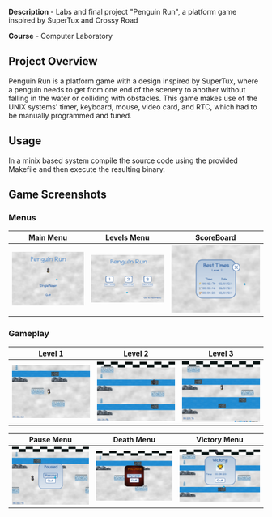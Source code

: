 **Description** - Labs and final project "Penguin Run", a platform game inspired by SuperTux and Crossy Road

**Course** - Computer Laboratory

## Project Overview

Penguin Run is a platform game with a design inspired by SuperTux, where a penguin needs to get from one end of the scenery to another without falling in the water or colliding with obstacles. This game makes use of the UNIX systems' timer, keyboard, mouse, video card, and RTC, which had to be manually programmed and tuned.

## Usage

In a minix based system compile the source code using the provided Makefile and then execute the resulting binary.

## Game Screenshots

### Menus
| Main Menu | Levels Menu | ScoreBoard
|------| ----| --- |
|  ![](./screenshots/mainmenu.png) |  ![](./screenshots/levelsmenu.png) | ![](./screenshots/scoreboard.png)

### Gameplay

| Level 1 | Level 2| Level 3
|------| ----| --- |
|  ![](./screenshots/level1.png) |  ![](./screenshots/level2.png) | ![](./screenshots/level3.png)

| Pause Menu | Death Menu | Victory Menu
|------| ----| --- |
|  ![](./screenshots/pause.png) |  ![](./screenshots/deathmenu.png) | ![](./screenshots/victorymenu.png)
